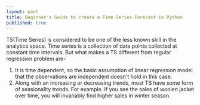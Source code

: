 ```yaml
---
layout: post
title: Beginner's Guide to create a Time Series Forecast in Python
published: true
---
```


TS(Time Series) is considered to be one of the less known skill in the analytics space. Time series is a collection of data points collected at constant time intervals. But what makes a TS different from regular regression problem are- 

1. It is time dependent, so the basic assumption of linear regression model that the observations are independent doesn't hold in this case.
2. Along with an increasing or decreasing trends, most TS have some form of seasionality trends. For example. If you see the sales of woolen jacket over time, you will invariably find higher sales in winter season. 





